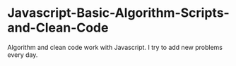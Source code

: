 # Javascript-Basic-Algorithm-Scripts-and-Clean-Code
Algorithm and clean code work with Javascript. I try to add new problems every day.

